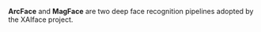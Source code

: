  **ArcFace** and **MagFace** are two deep face recognition pipelines adopted by the XAIface project.
